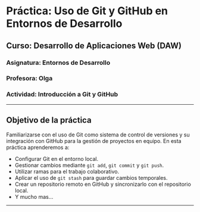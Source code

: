 # **Práctica: Uso de Git y GitHub en Entornos de Desarrollo**

## **Curso:** Desarrollo de Aplicaciones Web (DAW)  
### **Asignatura:** Entornos de Desarrollo  
### **Profesora:** Olga  
### **Actividad:** Introducción a Git y GitHub  

---

## **Objetivo de la práctica**
Familiarizarse con el uso de Git como sistema de control de versiones y su integración con GitHub para la gestión de proyectos en equipo. En esta práctica aprenderemos a:
- Configurar Git en el entorno local.
- Gestionar cambios mediante `git add`, `git commit` y `git push`.
- Utilizar ramas para el trabajo colaborativo.
- Aplicar el uso de `git stash` para guardar cambios temporales.
- Crear un repositorio remoto en GitHub y sincronizarlo con el repositorio local.
- Y mucho mas...

---
